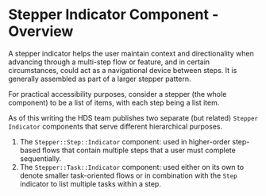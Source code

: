# Stepper Indicator Component - Overview

A stepper indicator helps the user maintain context and directionality when advancing through a multi-step flow or feature, and in certain circumstances, could act as a navigational device between steps. It is generally assembled as part of a larger stepper pattern.

For practical accessibility purposes, consider a stepper (the whole component) to be a list of items, with each step being a list item.

As of this writing the HDS team publishes two separate (but related) `Stepper Indicator` components that serve different hierarchical purposes.

1.  The `Stepper::Step::Indicator` component: used in higher-order step-based flows that contain multiple steps that a user must complete sequentially.
2.  The `Stepper::Task::Indicator` component: used either on its own to denote smaller task-oriented flows or in combination with the `Step` indicator to list multiple tasks within a step.